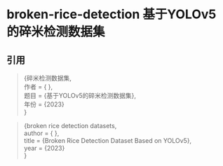 # broken-rice-detection 基于YOLOv5的碎米检测数据集




## 引用  
  
>{碎米检测数据集,  
作者 = { },  
题目 = {基于YOLOv5的碎米检测数据集},  
年份 = {2023}  
>}  
   
>{broken rice detection datasets,  
author      = { },  
title       = {Broken Rice Detection Dataset Based on YOLOv5},  
year        = {2023}  
>}  
 
